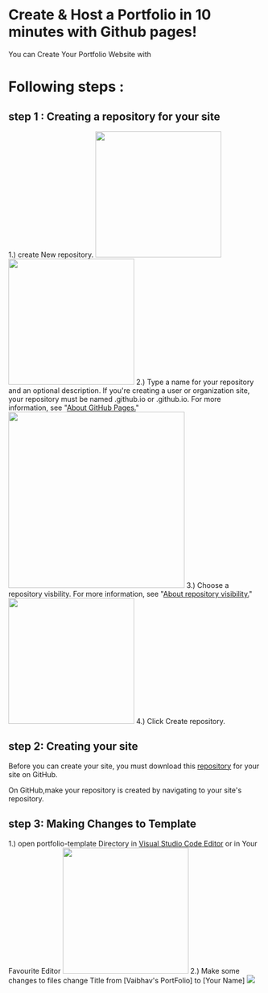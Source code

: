 # Create & Host a Portfolio in 10 minutes with Github pages!
You can Create Your Portfolio Website with 
# Following steps :
## step 1 : Creating a repository for your site
1.) create New repository.
<img src="https://help.github.com/assets/images/help/repository/repo-create.png" width="250"/> <img src="https://help.github.com/assets/images/help/repository/create-repository-owner.png" width="250"/>
2.) Type a name for your repository and an optional description. If you're creating a user or organization site, your repository must be named <user>.github.io or <organization>.github.io. For more information, see "[About GitHub Pages.](https://help.github.com/en/articles/about-github-pages#types-of-github-pages-sites)"
  <img src="https://help.github.com/assets/images/help/pages/create-repository-name-pages.png" width="350">
3.) Choose a repository visbility. For more information, see "[About repository visibility.](https://help.github.com/en/github/creating-cloning-and-archiving-repositories/about-repository-visibility)"
  <img src="https://help.github.com/assets/images/help/repository/create-repository-public-private.png" width="250"/>
4.) Click Create repository.
  
## step 2: Creating your site
Before you can create your site, you must download this [repository](https://github.com/vaibhavhariaramani/Portfolio-template/archive/master.zip) for your site on GitHub. 

On GitHub,make your repository is created by navigating to your site's repository.

## step 3: Making Changes to Template
1.) open portfolio-template Directory in [Visual Studio Code Editor](https://code.visualstudio.com/download) or in Your Favourite Editor
<img src="https://github.com/vaibhavhariaramani/Portfolio-template/blob/master/images/img1.png" width="250"/>
2.) Make some changes to files
change Title from [Vaibhav's PortFolio] to [Your Name]
<img src="/home/vaibhav/Pictures/Screenshots/img2.png">
